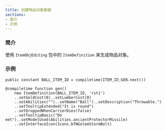 ```yaml
---
title: 创建物品对象数据
sections:
- 简介
- 示例
---
```


### 简介

使用 `ItemObjEditing` 包中的 `ItemDefinition` 来生成物品对象。

### 示例

```wurst
public constant BALL_ITEM_ID = compiletime(ITEM_ID_GEN.next())

@compiletime function gen()
	new ItemDefinition(BALL_ITEM_ID, 'rst1')
	..setGoldCost(0)..setLumberCost(0)
	..setAbilities("")..setName("Ball")..setDescription("Throwable.")
	..setTooltipExtended("It is round")
	..setDroppedWhenCarrierDies(false)
	..setTooltipBasic("Do eet")..setModelUsed(Abilities.ancientProtectorMissile)
	..setInterfaceIcon(Icons.bTNGolemStormBolt)
```